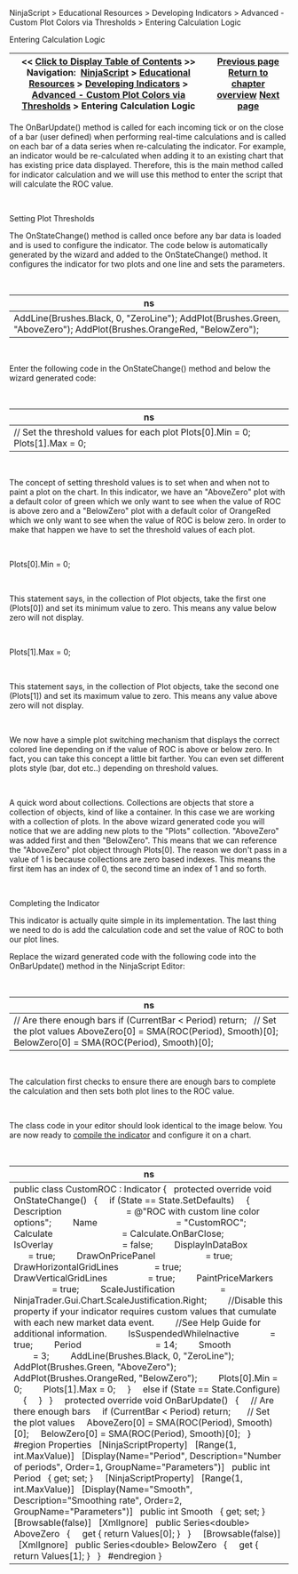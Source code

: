 ﻿


NinjaScript \> Educational Resources \> Developing Indicators \> Advanced \- Custom Plot Colors via Thresholds \> Entering Calculation Logic






















Entering Calculation Logic







| \<\< [Click to Display Table of Contents](entering_calculation_logic5.md) \>\> **Navigation:**     [NinjaScript](ninjascript.md) \> [Educational Resources](educational_resources.md) \> [Developing Indicators](developing_indicators.md) \> [Advanced \- Custom Plot Colors via Thresholds](advanced_-_custom_plot_colors_.md) \> Entering Calculation Logic | [Previous page](set_up8.md) [Return to chapter overview](advanced_-_custom_plot_colors_.md) [Next page](compiling5.md) |
| --- | --- |











The OnBarUpdate() method is called for each incoming tick or on the close of a bar (user defined) when performing real\-time calculations and is called on each bar of a data series when re\-calculating the indicator. For example, an indicator would be re\-calculated when adding it to an existing chart that has existing price data displayed. Therefore, this is the main method called for indicator calculation and we will use this method to enter the script that will calculate the ROC value.


 


Setting Plot Thresholds  

The OnStateChange() method is called once before any bar data is loaded and is used to configure the indicator. The code below is automatically generated by the wizard and added to the OnStateChange() method. It configures the indicator for two plots and one line and sets the parameters.


 




| ns |
| --- |
| AddLine(Brushes.Black, 0, "ZeroLine"); AddPlot(Brushes.Green, "AboveZero"); AddPlot(Brushes.OrangeRed, "BelowZero"); |



   

Enter the following code in the OnStateChange() method and below the wizard generated code:


 




| ns |
| --- |
| // Set the threshold values for each plot Plots\[0].Min \= 0; Plots\[1].Max \= 0; |



 


The concept of setting threshold values is to set when and when not to paint a plot on the chart. In this indicator, we have an "AboveZero" plot with a default color of green which we only want to see when the value of ROC is above zero and a "BelowZero" plot with a default color of OrangeRed which we only want to see when the value of ROC is below zero. In order to make that happen we have to set the threshold values of each plot.


 


Plots\[0].Min \= 0;


 


This statement says, in the collection of Plot objects, take the first one (Plots\[0]) and set its minimum value to zero. This means any value below zero will not display.


 


Plots\[1].Max \= 0;


 


This statement says, in the collection of Plot objects, take the second one (Plots\[1]) and set its maximum value to zero. This means any value above zero will not display.


 


We now have a simple plot switching mechanism that displays the correct colored line depending on if the value of ROC is above or below zero. In fact, you can take this concept a little bit farther. You can even set different plots style (bar, dot etc..) depending on threshold values.


 


A quick word about collections. Collections are objects that store a collection of objects, kind of like a container. In this case we are working with a collection of plots. In the above wizard generated code you will notice that we are adding new plots to the "Plots" collection. "AboveZero" was added first and then "BelowZero". This means that we can reference the "AboveZero" plot object through Plots\[0]. The reason we don't pass in a value of 1 is because collections are zero based indexes. This means the first item has an index of 0, the second time an index of 1 and so forth.


 


Completing the Indicator   

This indicator is actually quite simple in its implementation. The last thing we need to do is add the calculation code and set the value of ROC to both our plot lines.   

Replace the wizard generated code with the following code into the OnBarUpdate() method in the NinjaScript Editor:


 




| ns |
| --- |
| // Are there enough bars if (CurrentBar \< Period) return;   // Set the plot values AboveZero\[0] \= SMA(ROC(Period), Smooth)\[0]; BelowZero\[0] \= SMA(ROC(Period), Smooth)\[0]; |



 


The calculation first checks to ensure there are enough bars to complete the calculation and then sets both plot lines to the ROC value.


 


The class code in your editor should look identical to the image below. You are now ready to [compile the indicator](compiling5.md) and configure it on a chart.


 




| ns |
| --- |
| public class CustomROC : Indicator {    protected override void OnStateChange()    {      if (State \=\= State.SetDefaults)      {          Description                           \= @"ROC with custom line color options";          Name                                 \= "CustomROC";          Calculate                             \= Calculate.OnBarClose;          IsOverlay                             \= false;          DisplayInDataBox                     \= true;          DrawOnPricePanel                     \= true;          DrawHorizontalGridLines               \= true;          DrawVerticalGridLines                 \= true;          PaintPriceMarkers                     \= true;          ScaleJustification                   \= NinjaTrader.Gui.Chart.ScaleJustification.Right;          //Disable this property if your indicator requires custom values that cumulate with each new market data event.           //See Help Guide for additional information.          IsSuspendedWhileInactive             \= true;          Period                               \= 14;          Smooth                               \= 3;          AddLine(Brushes.Black, 0, "ZeroLine");          AddPlot(Brushes.Green, "AboveZero");          AddPlot(Brushes.OrangeRed, "BelowZero");          Plots\[0].Min \= 0;          Plots\[1].Max \= 0;      }      else if (State \=\= State.Configure)      {      }    }      protected override void OnBarUpdate()    {      // Are there enough bars      if (CurrentBar \< Period) return;        // Set the plot values      AboveZero\[0] \= SMA(ROC(Period), Smooth)\[0];      BelowZero\[0] \= SMA(ROC(Period), Smooth)\[0];    }      \#region Properties    \[NinjaScriptProperty]    \[Range(1, int.MaxValue)]    \[Display(Name\="Period", Description\="Number of periods", Order\=1, GroupName\="Parameters")]    public int Period    { get; set; }      \[NinjaScriptProperty]    \[Range(1, int.MaxValue)]    \[Display(Name\="Smooth", Description\="Smoothing rate", Order\=2, GroupName\="Parameters")]    public int Smooth    { get; set; }        \[Browsable(false)]    \[XmlIgnore]    public Series\<double\> AboveZero    {      get { return Values\[0]; }    }      \[Browsable(false)]    \[XmlIgnore]    public Series\<double\> BelowZero    {      get { return Values\[1]; }    }    \#endregion } |









